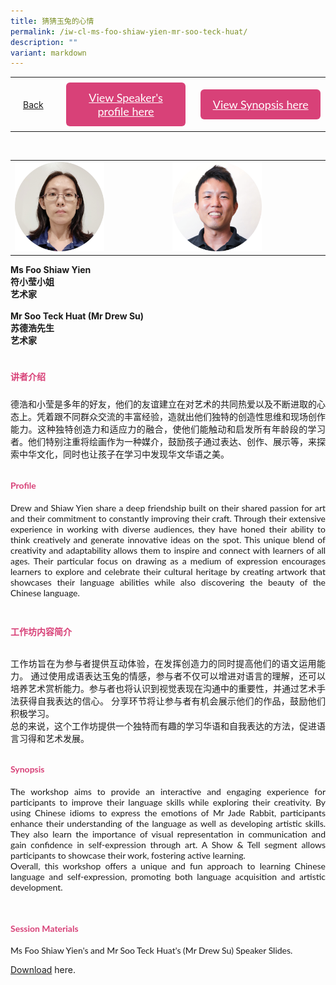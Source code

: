 ```yaml
---
title: 猜猜玉兔的心情
permalink: /iw-cl-ms-foo-shiaw-yien-mr-soo-teck-huat/
description: ""
variant: markdown
---
```

<style>
  .video-container {
  position: relative;
  width: 100%;
  overflow: hidden;
  padding-top: 56.25%; 
}
.responsive-iframe {
  position: absolute;
  top: 0;
  left: 0;
  bottom: 0;
  right: 0;
  width: 100%;
  height: 100%;
  border: none;
}
.btntop {
    position: fixed;
    float: right;
    bottom: 20px;
    right: 80px;
    z-index: 99;
    boder: none;
    background-color: #3bb9ff;
    cursor: pointer;
    padding: 15px;
    boder-radius: 4px;
    color: #fff;
    font-weight: 600;
}
    .btn1,.btn2{
      font-size: 18px;
    font-family: Lato,sans-serif;
    background-color: #d84178;
    padding: 13px 13px;
    border-radius: 6px;
    text-align: center;
    display: block;
    margin-left: 8px;
  }
  @media only screen and (max-width: 600px){ 
  .btn1,.btn2{
   margin-left: -6px;
    padding: 1px 8px;
  }
  }
   .btn1:hover {
background-color: lightgrey;!important;
}
 .btn2:hover {
background-color: lightgrey;!important;
}
.content a {
margin-bottom:0rem;
text-decoration:none;
}
  img {
height:auto;
max-width:100%;
}
	
	.tlimg img {
height:auto;
max-width:30%;
}
</style>


<table>
  <tbody><tr>   
        <td style="border: none;
  text-align: left;padding: 20px;">
<a href="/iw-chinese-session">Back</a>
</td>
    <td style="border: none;
  text-align: left;padding: 8px;width: 43%;"> <a href="#C1" class="btn1" style="color:#fff;">View Speaker's profile here</a> </td>
    <td style="border: none;
  text-align: left;padding: 8px;width: 43%;">
      <a href="#C2" class="btn2" style="color:#fff;">  View Synopsis here</a>
    </td>
   </tr>
</tbody></table><br>

<table>
		<tbody><tr>
		<td>
		<img src="/images/CL/4_foo_shiaw_yien.png" style="width:60%"> 
		</td>
		<td>
		<img src="/images/CL/4_drew_su.png" style="width:60%">
		</td>
		</tr>
</tbody></table>
	

 <p> <strong>Ms Foo Shiaw Yien<br>符小莹小姐<br>艺术家<br><br>
Mr Soo Teck Huat (Mr Drew Su)<br>
苏德浩先生<br>艺术家</strong></p>
<h4 id="C1" style="padding-top:24px;margin:0px;color:#d84178;font-family:Lato,sans-serif;">讲者介绍</h4>
<p style="padding-top:24px;margin:0px;font-family: Lato,sans-serif;text-align: justify">
德浩和小莹是多年的好友，他们的友谊建立在对艺术的共同热爱以及不断进取的心态上。凭着跟不同群众交流的丰富经验，造就出他们独特的创造性思维和现场创作能力。这种独特创造力和适应力的融合，使他们能触动和启发所有年龄段的学习者。他们特别注重将绘画作为一种媒介，鼓励孩子通过表达、创作、展示等，来探索中华文化，同时也让孩子在学习中发现华文华语之美。
</p>
	
<h4 id="C1" style="padding-top:12px;color:#d84178;font-family:Lato,sans-serif;">Profile</h4>
<p style="margin:0px;font-family: Lato,sans-serif;text-align: justify">
Drew and Shiaw Yien share a deep friendship built on their shared passion for art and their commitment to constantly improving their craft. Through their extensive experience in working with diverse audiences, they have honed their ability to think creatively and generate innovative ideas on the spot. This unique blend of creativity and adaptability allows them to inspire and connect with learners of all ages. Their particular focus on drawing as a medium of expression encourages learners to explore and celebrate their cultural heritage by creating artwork that showcases their language abilities while also discovering the beauty of the Chinese language.</p>


<h4 id="C2" style="padding-top:24px; color:#d84178;font-family:Lato,sans-serif;">工作坊内容简介</h4>  
<p style="padding-top:12px;margin:0px;font-family: Lato,sans-serif;text-align: justify">
工作坊旨在为参与者提供互动体验，在发挥创造力的同时提高他们的语文运用能力。 通过使用成语表达玉兔的情感，参与者不仅可以增进对语言的理解，还可以培养艺术赏析能力。参与者也将认识到视觉表现在沟通中的重要性，并通过艺术手法获得自我表达的信心。 分享环节将让参与者有机会展示他们的作品，鼓励他们积极学习。<br>
总的来说，这个工作坊提供一个独特而有趣的学习华语和自我表达的方法，促进语言习得和艺术发展。
</p>
<h4 id="C2" style="padding-top:12px;color:#d84178;font-family:Lato,sans-serif;">Synopsis</h4>  
<p style="margin:0px;font-family: Lato,sans-serif; text-align:justify;">
The workshop aims to provide an interactive and engaging experience for participants to improve their language skills while exploring their creativity. By using Chinese idioms to express the emotions of Mr Jade Rabbit, participants enhance their understanding of the language as well as developing artistic skills. They also learn the importance of visual representation in communication and gain confidence in self-expression through art. A Show &amp; Tell segment allows participants to showcase their work, fostering active learning.<br>
Overall, this workshop offers a unique and fun approach to learning Chinese language and self-expression, promoting both language acquisition and artistic development.</p>

<div>
<br>
<h4 id="C2" style="padding-top:12px;color:#d84178;font-family:Lato,sans-serif;">Session Materials</h4>  
<p style="margin:0px;font-family: Lato,sans-serif; text-align:justify;">Ms Foo Shiaw Yien's and Mr Soo Teck Huat's (Mr Drew Su) Speaker Slides.</p>
<p><a target="\_blank" href="/files/MTLS_2023__Drew_and_Shiaw_Yien.pdf">Download</a> here.</p>
</div>